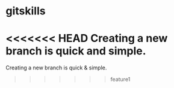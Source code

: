 # gitskills
<<<<<<< HEAD
Creating a new branch is quick and simple.
=======
Creating a new branch is quick & simple.

>>>>>>> feature1
